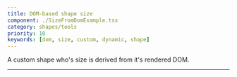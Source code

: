 ```yaml
---
title: DOM-based shape size
component: ./SizeFromDomExample.tsx
category: shapes/tools
priority: 10
keywords: [dom, size, custom, dynamic, shape]
---
```


A custom shape who's size is derived from it's rendered DOM.

---
